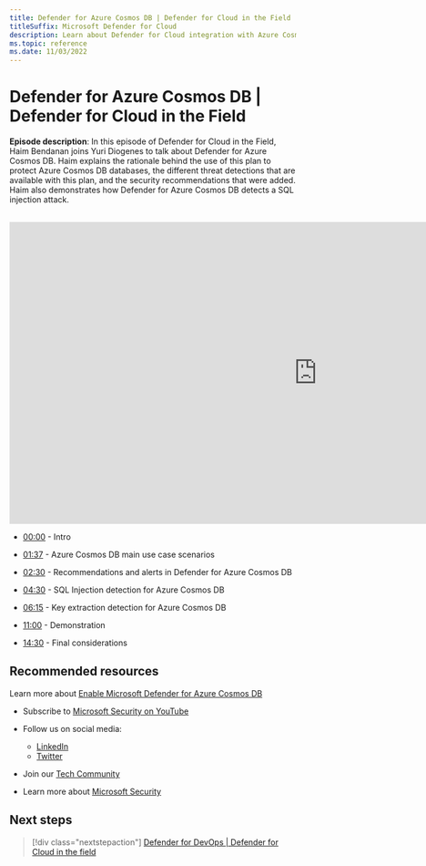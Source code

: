 ```yaml
---
title: Defender for Azure Cosmos DB | Defender for Cloud in the Field
titleSuffix: Microsoft Defender for Cloud
description: Learn about Defender for Cloud integration with Azure Cosmos DB.
ms.topic: reference
ms.date: 11/03/2022
---
```


# Defender for Azure Cosmos DB | Defender for Cloud in the Field

**Episode description**: In this episode of Defender for Cloud in the Field, Haim Bendanan joins Yuri Diogenes to talk about Defender for Azure Cosmos DB. Haim explains the rationale behind the use of this plan to protect Azure Cosmos DB databases, the different threat detections that are available with this plan, and the security recommendations that were added. Haim also demonstrates how Defender for Azure Cosmos DB detects a SQL injection attack.
<br>
<br>
<iframe src="https://aka.ms/docs/player?id=94238ff5-930e-48be-ad27-a2fff73e473f" width="1080" height="530" allowFullScreen="true" frameBorder="0"></iframe>

- [00:00](/shows/mdc-in-the-field/defender-cosmos-db#time=00m00s) - Intro

- [01:37](/shows/mdc-in-the-field/defender-cosmos-db#time=01m37s) - Azure Cosmos DB main use case scenarios

- [02:30](/shows/mdc-in-the-field/defender-cosmos-db#time=02m30s) - Recommendations and alerts in Defender for Azure Cosmos DB

- [04:30](/shows/mdc-in-the-field/defender-cosmos-db#time=04m30s) - SQL Injection detection for Azure Cosmos DB

- [06:15](/shows/mdc-in-the-field/defender-cosmos-db#time=06m15s) -  Key extraction detection for Azure Cosmos DB

- [11:00](/shows/mdc-in-the-field/defender-cosmos-db#time=11m00s) -  Demonstration

- [14:30](/shows/mdc-in-the-field/defender-cosmos-db#time=14m30s) -  Final considerations

## Recommended resources

Learn more about [Enable Microsoft Defender for Azure Cosmos DB](https://learn.microsoft.com/azure/defender-for-cloud/defender-for-databases-enable-cosmos-protections?tabs=azure-portal)

- Subscribe to [Microsoft Security on YouTube](https://www.youtube.com/redirect?event=video_description&redir_token=QUFFLUhqa0ZoTml2Qm9kZ2pjRzNMUXFqVUwyNl80YVNtd3xBQ3Jtc0trVm9QM2Z0NlpOeC1KSUE2UEd1cVJ5aHQ0MTN6WjJEYmNlOG9rWC1KZ1ZqaTNmcHdOOHMtWXRLSGhUTVBhQlhhYzlUc2xmTHZtaUpkd1c4LUQzLWt1YmRTbkVQVE5EcTJIM0Foc042SGdQZU5acVRJbw&q=https%3A%2F%2Faka.ms%2FSubscribeMicrosoftSecurity)

- Follow us on social media:

     - [LinkedIn](https://www.youtube.com/redirect?event=video_description&redir_token=QUFFLUhqbFk5TXZuQld2NlpBRV9BQlJqMktYSm95WWhCZ3xBQ3Jtc0tsQU13MkNPWGNFZzVuem5zc05wcnp0VGxybHprVTkwS2todWw0b0VCWUl4a2ZKYVktNGM1TVFHTXpmajVLcjRKX0cwVFNJaDlzTld4MnhyenBuUGRCVmdoYzRZTjFmYXRTVlhpZGc4MHhoa3N6ZDhFMA&q=https%3A%2F%2Fwww.linkedin.com%2Fshowcase%2Fmicrosoft-security%2F)
     - [Twitter](https://twitter.com/msftsecurity)

- Join our [Tech Community](https://aka.ms/SecurityTechCommunity)

- Learn more about [Microsoft Security](https://msft.it/6002T9HQY)

## Next steps

> [!div class="nextstepaction"]
> [Defender for DevOps | Defender for Cloud in the field](episode-nineteen.md)

